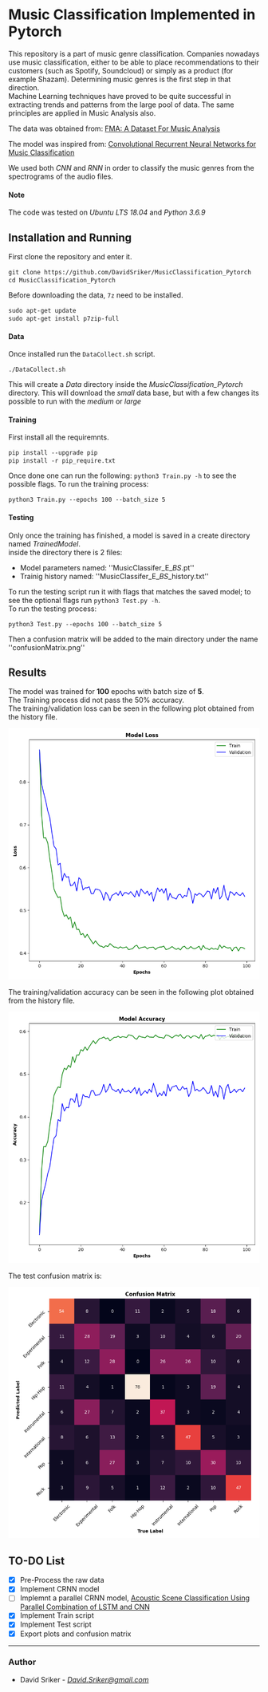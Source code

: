 # Music Classification Implemented in Pytorch
This repository is a part of music genre classification.
Companies nowadays use music classification, either to be able to place recommendations to their customers
(such as Spotify, Soundcloud) or simply as a product (for example Shazam).
Determining music genres is the first step in that direction.\
Machine Learning techniques have proved to be quite successful in extracting trends and patterns from the large pool of data.
The same principles are applied in Music Analysis also.

The data was obtained from:
[FMA: A Dataset For Music Analysis](https://github.com/mdeff/fma)

The model was inspired from:
[Convolutional Recurrent Neural Networks for Music Classification](https://arxiv.org/abs/1609.04243)

We used both *CNN* and *RNN* in order to classify the music genres from the spectrograms of the audio files.

#### **Note**
The code was tested on *Ubuntu LTS 18.04* and *Python 3.6.9*  
## Installation and Running
First clone the repository and enter it.
```
git clone https://github.com/DavidSriker/MusicClassification_Pytorch
cd MusicClassification_Pytorch
```
Before downloading the data, `7z` need to be installed.
```
sudo apt-get update
sudo apt-get install p7zip-full
```
#### Data
Once installed run the `DataCollect.sh` script.
```
./DataCollect.sh
```
This will create a *Data* directory inside the *MusicClassification_Pytorch* directory.
This will download the *small* data base, but with a few changes its possible to run with the *medium* or *large*
#### Training
First install all the requiremnts.
```
pip install --upgrade pip
pip install -r pip_require.txt
```
Once done one can run the following: `python3 Train.py -h` to see the possible flags.
To run the training process:
```
python3 Train.py --epochs 100 --batch_size 5
```
#### Testing
Only once the training has finished, a model is saved in a create directory named *TrainedModel*.\
inside the directory there is 2 files:
* Model parameters named: ''MusicClassifer_E_<Number of Epochs>_BS_<Batch Size>.pt''
* Trainig history named:  ''MusicClassifer_E_<Number of Epochs>_BS_<Batch Size>_history.txt''

To run the testing script run it with flags that matches the saved model; to see the optional flags run `python3 Test.py -h`.\
To run the testing process:
```
python3 Test.py --epochs 100 --batch_size 5
```
Then a confusion matrix will be added to the main directory under the name ''confusionMatrix.png''

## Results
The model was trained for **100** epochs with batch size of **5**.\
The Training process did not pass the 50% accuracy.\
The training/validation loss can be seen in the following plot obtained from the history file.

![Image description](lossGraph.png?raw=true)

The training/validation accuracy can be seen in the following plot obtained from the history file.

![Image description](accuracyGraph.png?raw=true)

The test confusion matrix is:

![Image description](confusionMatrix.png?raw=true)


## TO-DO List
- [x]  Pre-Process the raw data
- [x]  Implement CRNN model
- [ ]  Implemnt a parallel CRNN model, [Acoustic Scene Classification
Using Parallel Combination of LSTM and CNN](https://pdfs.semanticscholar.org/4e7d/ad845bd9e1d399bf729724442cb7404549d1.pdf)
- [x]  Implement Train script
- [x]  Implement Test script
- [x]  Export plots and confusion matrix

---
### Author
* David Sriker - *David.Sriker@gmail.com*
